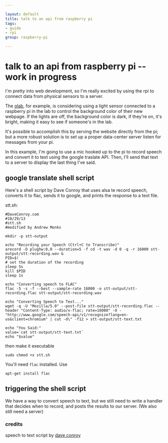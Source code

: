 ```yaml
---

layout: default
title: talk to an api from raspberry pi
tags:
- guide
- rpi
group: raspberry-pi

---
```


#	talk to an api from raspberry pi -- work in progress

I'm pretty into web development, so I'm really excited by using the rpi to connect data from physical sensors to a server.

The [olab](http://olab.io), for example, is considering using a light sensor connected to a raspberry pi in the lab to control the background color of their new webpage. If the lights are off, the background color is dark, if they're on, it's bright, making it easy to see if someone's in the lab.

It's possible to accomplish this by serving the website directly from the pi; but a more robust solution is to set up a proper data-center server listen for messages from your pi.

In this example, I'm going to use a mic hooked up to the pi to record speech and convert it to text using the google traslate API. Then, I'll send that text to a server to display the last thing I've said.

## google translate shell script

Here's a shell script by Dave Conroy that uses alsa te record speech, converts it to flac, sends it to google, and prints the response to a text file.

stt.sh:

	#DaveConroy.com
	#10/29/13
	#stt.sh
	#modified by Andrew Monks

	mkdir -p stt-output

	echo "Recording your Speech (Ctrl+C to Transcribe)"
	arecord -D plughw:0,0 --duration=5 -f cd -t wav -d 0 -q -r 16000 stt-output/stt-recording.wav &
	PID=$!
	# set the duration of the recording
	sleep 5s
	kill $PID
	sleep 1s

	echo "Converting speech to FLAC"
	flac -5 -s -f --best --sample-rate 16000 -o stt-output/stt-recording.flac stt-output/stt-recording.wav

	echo "Converting Speech to Text..."
	wget -q -U "Mozilla/5.0" --post-file stt-output/stt-recording.flac --header "Content-Type: audio/x-flac; rate=16000" -O - "http://www.google.com/speech-api/v1/recognize?lang=en-us&client=chromium" | cut -d\" -f12 > stt-output/stt-text.txt

	echo "You Said:"
	value=`cat stt-output/stt-text.txt`
	echo "$value"

then make it executable

	sudo chmod +x stt.sh

You'll need `flac` installed. Use

	apt-get install flac

## triggering the shell script

We have a way to convert speech to text, but we still need to write a handler that decides when to record, and posts the results to our server. (We also still need a server)

### credits

speech to text script by [dave conroy](http://www.daveconroy.com/turn-raspberry-pi-translator-speech-recognition-playback-60-languages/)